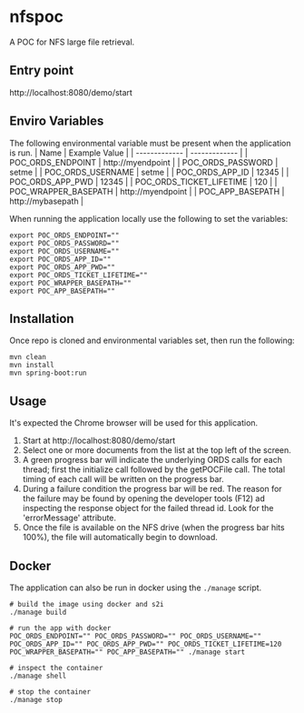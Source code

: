 # nfspoc
A POC for NFS large file retrieval.  
  
## Entry point
http://localhost:8080/demo/start

## Enviro Variables
The following environmental variable must be present when the application is run.
| Name  | Example Value |
| ------------- | ------------- |
| POC_ORDS_ENDPOINT  | http://myendpoint  |
| POC_ORDS_PASSWORD  | setme |
| POC_ORDS_USERNAME  | setme |
| POC_ORDS_APP_ID  | 12345  |
| POC_ORDS_APP_PWD | 12345  |
| POC_ORDS_TICKET_LIFETIME  | 120  |
| POC_WRAPPER_BASEPATH | http://myendpoint |
| POC_APP_BASEPATH | http://mybasepath |

When running the application locally use the following to set the variables:
```
export POC_ORDS_ENDPOINT=""
export POC_ORDS_PASSWORD=""
export POC_ORDS_USERNAME=""
export POC_ORDS_APP_ID=""
export POC_ORDS_APP_PWD=""
export POC_ORDS_TICKET_LIFETIME=""
export POC_WRAPPER_BASEPATH=""
export POC_APP_BASEPATH=""
```

## Installation
Once repo is cloned and environmental variables set, then run the following:
```
mvn clean
mvn install
mvn spring-boot:run
``` 
## Usage
It's expected the Chrome browser will be used for this application. 

 1. Start at http://localhost:8080/demo/start
 2. Select one or more documents from the list at the top left of the
    screen.
 3. A green progress bar will indicate the underlying ORDS calls for
    each thread; first the initialize call followed by the getPOCFile
    call. The total timing  of each call will be written on the progress
    bar.
 4. During a failure condition the progress bar will be red. The reason
    for the failure may be found by opening the developer tools (F12) ad inspecting the response object for the failed thread id. Look for the 'errorMessage' attribute. 
 5. Once the file is available on the NFS drive (when the progress bar
    hits 100%), the file will automatically begin to download. 

## Docker
The application can also be run in docker using the `./manage` script.

```
# build the image using docker and s2i
./manage build

# run the app with docker
POC_ORDS_ENDPOINT="" POC_ORDS_PASSWORD="" POC_ORDS_USERNAME="" POC_ORDS_APP_ID="" POC_ORDS_APP_PWD="" POC_ORDS_TICKET_LIFETIME=120 POC_WRAPPER_BASEPATH="" POC_APP_BASEPATH="" ./manage start

# inspect the container
./manage shell

# stop the container
./manage stop
```